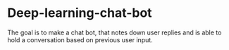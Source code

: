 # Deep-learning-chat-bot
The goal is to make a chat bot, that notes down user replies and is able to hold a conversation based on previous user input.
